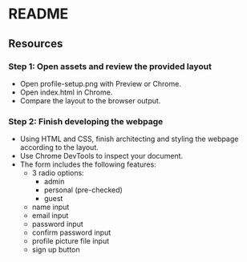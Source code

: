 # README

## Resources

### Step 1: Open assets and review the provided layout

- Open profile-setup.png with Preview or Chrome.
- Open index.html in Chrome.
- Compare the layout to the browser output.

### Step 2: Finish developing the webpage

- Using HTML and CSS, finish architecting and styling the webpage according to the layout.
- Use Chrome DevTools to inspect your document.
- The form includes the following features:  
  - 3 radio options:
    - admin
    - personal (pre-checked)
    - guest
  - name input
  - email input
  - password input
  - confirm password input
  - profile picture file input
  - sign up button

